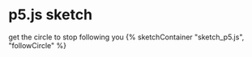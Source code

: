 # p5.js sketch


get the circle to stop following you {% sketchContainer "sketch_p5.js", "followCircle" %}